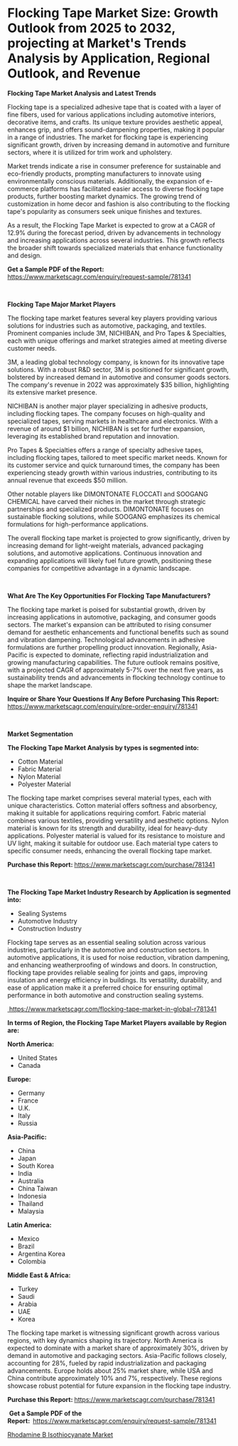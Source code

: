 <p><h1>Flocking Tape Market Size: Growth Outlook from 2025 to 2032, projecting at Market's Trends Analysis by Application, Regional Outlook, and Revenue</h1></p><p><strong>Flocking Tape Market Analysis and Latest Trends</strong></p>
<p><p>Flocking tape is a specialized adhesive tape that is coated with a layer of fine fibers, used for various applications including automotive interiors, decorative items, and crafts. Its unique texture provides aesthetic appeal, enhances grip, and offers sound-dampening properties, making it popular in a range of industries. The market for flocking tape is experiencing significant growth, driven by increasing demand in automotive and furniture sectors, where it is utilized for trim work and upholstery.</p><p>Market trends indicate a rise in consumer preference for sustainable and eco-friendly products, prompting manufacturers to innovate using environmentally conscious materials. Additionally, the expansion of e-commerce platforms has facilitated easier access to diverse flocking tape products, further boosting market dynamics. The growing trend of customization in home decor and fashion is also contributing to the flocking tape's popularity as consumers seek unique finishes and textures. </p><p>As a result, the Flocking Tape Market is expected to grow at a CAGR of 12.9% during the forecast period, driven by advancements in technology and increasing applications across several industries. This growth reflects the broader shift towards specialized materials that enhance functionality and design.</p></p>
<p><strong>Get a Sample PDF of the Report:&nbsp;</strong> <a href="https://www.marketscagr.com/enquiry/request-sample/781341?utm_campaign=2792&utm_medium=2&utm_source=Github&utm_content=ia&utm_term=01042025&utm_id=flocking-tape">https://www.marketscagr.com/enquiry/request-sample/781341</a></p>
<p>&nbsp;</p>
<p><strong>Flocking Tape Major Market Players</strong></p>
<p><p>The flocking tape market features several key players providing various solutions for industries such as automotive, packaging, and textiles. Prominent companies include 3M, NICHIBAN, and Pro Tapes & Specialties, each with unique offerings and market strategies aimed at meeting diverse customer needs.</p><p>3M, a leading global technology company, is known for its innovative tape solutions. With a robust R&D sector, 3M is positioned for significant growth, bolstered by increased demand in automotive and consumer goods sectors. The company's revenue in 2022 was approximately $35 billion, highlighting its extensive market presence.</p><p>NICHIBAN is another major player specializing in adhesive products, including flocking tapes. The company focuses on high-quality and specialized tapes, serving markets in healthcare and electronics. With a revenue of around $1 billion, NICHIBAN is set for further expansion, leveraging its established brand reputation and innovation.</p><p>Pro Tapes & Specialties offers a range of specialty adhesive tapes, including flocking tapes, tailored to meet specific market needs. Known for its customer service and quick turnaround times, the company has been experiencing steady growth within various industries, contributing to its annual revenue that exceeds $50 million.</p><p>Other notable players like DIMONTONATE FLOCCATI and SOOGANG CHEMICAL have carved their niches in the market through strategic partnerships and specialized products. DIMONTONATE focuses on sustainable flocking solutions, while SOOGANG emphasizes its chemical formulations for high-performance applications.</p><p>The overall flocking tape market is projected to grow significantly, driven by increasing demand for light-weight materials, advanced packaging solutions, and automotive applications. Continuous innovation and expanding applications will likely fuel future growth, positioning these companies for competitive advantage in a dynamic landscape.</p></p>
<p>&nbsp;</p>
<p><strong>What Are The Key Opportunities For Flocking Tape Manufacturers?</strong></p>
<p><p>The flocking tape market is poised for substantial growth, driven by increasing applications in automotive, packaging, and consumer goods sectors. The market's expansion can be attributed to rising consumer demand for aesthetic enhancements and functional benefits such as sound and vibration dampening. Technological advancements in adhesive formulations are further propelling product innovation. Regionally, Asia-Pacific is expected to dominate, reflecting rapid industrialization and growing manufacturing capabilities. The future outlook remains positive, with a projected CAGR of approximately 5-7% over the next five years, as sustainability trends and advancements in flocking technology continue to shape the market landscape.</p></p>
<p><strong>Inquire or Share Your Questions If Any Before Purchasing This Report:</strong> <a href="https://www.marketscagr.com/enquiry/pre-order-enquiry/781341?utm_campaign=2792&utm_medium=2&utm_source=Github&utm_content=ia&utm_term=01042025&utm_id=flocking-tape">https://www.marketscagr.com/enquiry/pre-order-enquiry/781341</a></p>
<p>&nbsp;</p>
<p><strong>Market Segmentation</strong></p>
<p><strong>The Flocking Tape Market Analysis by types is segmented into:</strong></p>
<p><ul><li>Cotton Material</li><li>Fabric Material</li><li>Nylon Material</li><li>Polyester Material</li></ul></p>
<p><p>The flocking tape market comprises several material types, each with unique characteristics. Cotton material offers softness and absorbency, making it suitable for applications requiring comfort. Fabric material combines various textiles, providing versatility and aesthetic options. Nylon material is known for its strength and durability, ideal for heavy-duty applications. Polyester material is valued for its resistance to moisture and UV light, making it suitable for outdoor use. Each material type caters to specific consumer needs, enhancing the overall flocking tape market.</p></p>
<p><strong>Purchase this Report:&nbsp;</strong><a href="https://www.marketscagr.com/purchase/781341?utm_campaign=2792&utm_medium=2&utm_source=Github&utm_content=ia&utm_term=01042025&utm_id=flocking-tape">https://www.marketscagr.com/purchase/781341</a></p>
<p>&nbsp;</p>
<p><strong>The Flocking Tape Market Industry Research by Application is segmented into:</strong></p>
<p><ul><li>Sealing Systems</li><li>Automotive Industry</li><li>Construction Industry</li></ul></p>
<p><p>Flocking tape serves as an essential sealing solution across various industries, particularly in the automotive and construction sectors. In automotive applications, it is used for noise reduction, vibration dampening, and enhancing weatherproofing of windows and doors. In construction, flocking tape provides reliable sealing for joints and gaps, improving insulation and energy efficiency in buildings. Its versatility, durability, and ease of application make it a preferred choice for ensuring optimal performance in both automotive and construction sealing systems.</p></p>
<p><a href="https://www.marketscagr.com/flocking-tape-market-in-global-r781341?utm_campaign=2792&utm_medium=2&utm_source=Github&utm_content=ia&utm_term=01042025&utm_id=flocking-tape">&nbsp;https://www.marketscagr.com/flocking-tape-market-in-global-r781341</a></p>
<p><strong>In terms of Region, the Flocking Tape Market Players available by Region are:</strong></p>
<p>
    <p> <strong> North America: </strong>
        <ul>
            <li>United States</li>
            <li>Canada</li>
        </ul>
        </p> 
    <p> <strong> Europe: </strong>
        <ul>
            <li>Germany</li>
            <li>France</li>
            <li>U.K.</li>
            <li>Italy</li>
            <li>Russia</li>
        </ul>
        </p> 
    <p> <strong> Asia-Pacific: </strong>
        <ul>
            <li>China</li>
            <li>Japan</li>
            <li>South Korea</li>
            <li>India</li>
            <li>Australia</li>
            <li>China Taiwan</li>
            <li>Indonesia</li>
            <li>Thailand</li>
            <li>Malaysia</li>
        </ul>
        </p> 
    <p> <strong> Latin America: </strong>
        <ul>
            <li>Mexico</li>
            <li>Brazil</li>
            <li>Argentina Korea</li>
            <li>Colombia</li>
        </ul>
        </p> 
    <p> <strong> Middle East & Africa: </strong>
        <ul>
            <li>Turkey</li>
            <li>Saudi</li>
            <li>Arabia</li>
            <li>UAE</li>
            <li>Korea</li>
        </ul>
    </p>
    </p>
<p><p>The flocking tape market is witnessing significant growth across various regions, with key dynamics shaping its trajectory. North America is expected to dominate with a market share of approximately 30%, driven by demand in automotive and packaging sectors. Asia-Pacific follows closely, accounting for 28%, fueled by rapid industrialization and packaging advancements. Europe holds about 25% market share, while USA and China contribute approximately 10% and 7%, respectively. These regions showcase robust potential for future expansion in the flocking tape industry.</p></p>
<p><strong>Purchase this Report: </strong><a href="https://www.marketscagr.com/purchase/781341?utm_campaign=2792&utm_medium=2&utm_source=Github&utm_content=ia&utm_term=01042025&utm_id=flocking-tape">https://www.marketscagr.com/purchase/781341</a></p>
<p>&nbsp;<strong>Get a Sample PDF of the Report:&nbsp;&nbsp;</strong><a href="https://www.marketscagr.com/enquiry/request-sample/781341?utm_campaign=2792&utm_medium=2&utm_source=Github&utm_content=ia&utm_term=01042025&utm_id=flocking-tape">https://www.marketscagr.com/enquiry/request-sample/781341</a></p>
<p><strong></strong></p>
<p><p><a href="https://github.com/organophelia8282/Market-Research-Report-List-1/blob/main/rhodamine-b-isothiocyanate-market.md?utm_campaign=2792&utm_medium=2&utm_source=Github&utm_content=ia&utm_term=01042025&utm_id=flocking-tape">Rhodamine B Isothiocyanate Market</a></p></p>